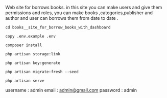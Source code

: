Web site for borrows books. in this site you can make users and give them permissions and roles, you can make books ,categories,publisher and author and user can borrows them from date to date .



```cd books__site_for_borrow_books_with_dashboard```



```copy .env.example .env```

```composer install```

```php artisan storage:link```

```php artisan key:generate```

```php artisan migrate:fresh --seed```

```php artisan serve```

username : admin
email : admin@gmail.com
password : admin
